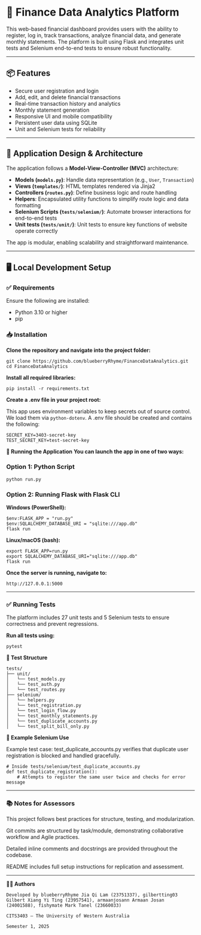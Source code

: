 # 💸 Finance Data Analytics Platform

This web-based financial dashboard provides users with the ability to register, log in, track transactions, analyze financial data, and generate monthly statements. The platform is built using Flask and integrates unit tests and Selenium end-to-end tests to ensure robust functionality.

---

## 📦 Features

- Secure user registration and login
- Add, edit, and delete financial transactions
- Real-time transaction history and analytics
- Monthly statement generation
- Responsive UI and mobile compatibility
- Persistent user data using SQLite
- Unit and Selenium tests for reliability

---

## 🧠 Application Design & Architecture

The application follows a **Model-View-Controller (MVC)** architecture:

- **Models (`models.py`)**: Handle data representation (e.g., `User`, `Transaction`)
- **Views (`templates/`)**: HTML templates rendered via Jinja2
- **Controllers (`routes.py`)**: Define business logic and route handling
- **Helpers**: Encapsulated utility functions to simplify route logic and data formatting
- **Selenium Scripts (`tests/selenium/`)**: Automate browser interactions for end-to-end tests
- **Unit tests (`tests/unit/`)**: Unit tests to ensure key functions of website operate correctly

The app is modular, enabling scalability and straightforward maintenance.

---

## 🖥️ Local Development Setup

### ✅ Requirements

Ensure the following are installed:
- Python 3.10 or higher
- pip

### 📥 Installation

**Clone the repository and navigate into the project folder:**

```
git clone https://github.com/blueberryRhyme/FinanceDataAnalytics.git
cd FinanceDataAnalytics
```

**Install all required libraries:**

```
pip install -r requirements.txt
```

**Create a .env file in your project root:**

This app uses environment variables to keep secrets out of source control. We load them via `python-dotenv`.
A .env file should be created and contains the following:
```
SECRET_KEY=3403-secret-key
TEST_SECRET_KEY=test-secret-key
```


**🚀 Running the Application**
**You can launch the app in one of two ways:**


### Option 1: Python Script

```
python run.py
```

### Option 2: Running Flask with Flask CLI

**Windows (PowerShell):**

```
$env:FLASK_APP = "run.py"
$env:SQLALCHEMY_DATABASE_URI = "sqlite:///app.db"
flask run
```

**Linux/macOS (bash):**

```
export FLASK_APP=run.py
export SQLALCHEMY_DATABASE_URI="sqlite:///app.db"
flask run
```

**Once the server is running, navigate to:**

```
http://127.0.0.1:5000
```

---

### ✅ Running Tests

The platform includes 27 unit tests and 5 Selenium tests to ensure correctness and prevent regressions.

**Run all tests using:**

```
pytest
```

**📁 Test Structure**

```
tests/
├── unit/
│   └── test_models.py
│   └── test_auth.py
│   └── test_routes.py
├── selenium/
│   └── helpers.py
│   └── test_registration.py
│   └── test_login_flow.py
│   └── test_monthly_statements.py
│   └── test_duplicate_accounts.py
│   └── test_split_bill_only.py
```

**🧪 Example Selenium Use**

Example test case: test_duplicate_accounts.py verifies that duplicate user registration is blocked and handled gracefully.

```
# Inside tests/selenium/test_duplicate_accounts.py
def test_duplicate_registration():
    # Attempts to register the same user twice and checks for error message
```

---

### 📚 Notes for Assessors

This project follows best practices for structure, testing, and modularization.

Git commits are structured by task/module, demonstrating collaborative workflow and Agile practices.

Detailed inline comments and docstrings are provided throughout the codebase.

README includes full setup instructions for replication and assessment.

---

**👨‍💻 Authors**

```
Developed by blueberryRhyme Jia Qi Lam (23751337), gilbertting03 Gilbert Xiang Yi Ting (23957541), armaanjosann Armaan Josan (24001588), fishymate Mark Tanel (23660033)

CITS3403 — The University of Western Australia

Semester 1, 2025
```
